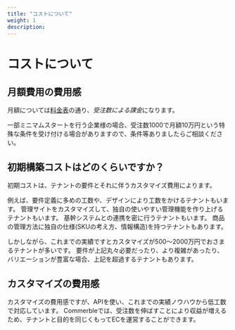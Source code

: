 ```yaml
---
title: "コストについて"
weight: 1
description: 
---
```


# コストについて

## 月額費用の費用感

月額については[料金表](https://www.commerble.com/price)の通り、*受注数による課金*になります。

一部ミニマムスタートを行う企業様の場合、受注数1000で月額10万円という特殊な条件を受け付ける場合がありますので、条件等ありましたらご相談ください。

## 初期構築コストはどのくらいですか？

初期コストは、テナントの要件とそれに伴うカスタマイズ費用によります。

例えば、要件定義に多めの工数や、デザインにより工数をかけるテナントもいます。
管理サイトをカスタマイズして、独自の使いやすい管理機能を作り上げるテナントもいます。
基幹システムとの連携を密に行うテナントもいます。
商品の管理方法に独自の仕様(SKUの考え方、情報構造)を持つテナントもあります。

しかしながら、これまでの実績ですとカスタマイズが500～2000万円でおさまるテナントが多いです。
要件が上記丸々必要だったり、より複雑があったり、バリエーションが豊富な場合、上記を超過するテナントもあります。

## カスタマイズの費用感

カスタマイズの費用感ですが、APIを使い、これまでの実績ノウハウから低工数で対応しています。
Commerbleでは、受注数を伸ばすことにより収益が増えるため、テナントと目的を同じくもってECを運営することができます。
